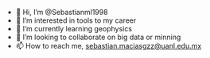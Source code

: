 - 👋 Hi, I’m @Sebastianml1998
- 👀 I’m interested in tools to my career
- 🌱 I’m currently learning geophysics
- 💞️ I’m looking to collaborate on big data or minning
- 📫 How to reach me, sebastian.maciasgzz@uanl.edu.mx

<!---
Sebastianml1998/Sebastianml1998 is a ✨ special ✨ repository because its `README.md` (this file) appears on your GitHub profile.
You can click the Preview link to take a look at your changes.
--->
